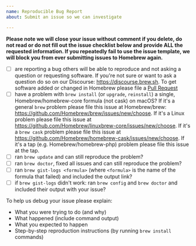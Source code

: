 ```yaml
---
name: Reproducible Bug Report
about: Submit an issue so we can investigate

---
```


**Please note we will close your issue without comment if you delete, do not read or do not fill out the issue checklist below and provide ALL the requested information. If you repeatedly fail to use the issue template, we will block you from ever submitting issues to Homebrew again.**

- [ ] are reporting a bug others will be able to reproduce and not asking a question or requesting software. If you're not sure or want to ask a question do so on our Discourse: https://discourse.brew.sh. To get software added or changed in Homebrew please file a [Pull Request](https://github.com/Homebrew/homebrew-core/blob/master/CONTRIBUTING.md)
- [ ] have a problem with `brew install` (or `upgrade`, `reinstall`) a single, Homebrew/homebrew-core formula (not cask) on macOS? If it's a general `brew` problem please file this issue at Homebrew/brew: https://github.com/Homebrew/brew/issues/new/choose. If it's a Linux problem please file this issue at https://github.com/Homebrew/linuxbrew-core/issues/new/choose. If it's a `brew cask` problem please file this issue at https://github.com/Homebrew/homebrew-cask/issues/new/choose. If it's a tap (e.g. Homebrew/homebrew-php) problem please file this issue at the tap.
- [ ] ran `brew update` and can still reproduce the problem?
- [ ] ran `brew doctor`, fixed all issues and can still reproduce the problem?
- [ ] ran `brew gist-logs <formula>` (where `<formula>` is the name of the formula that failed) and included the output link?
- [ ] if `brew gist-logs` didn't work: ran `brew config` and `brew doctor` and included their output with your issue?

To help us debug your issue please explain:

- What you were trying to do (and why)
- What happened (include command output)
- What you expected to happen
- Step-by-step reproduction instructions (by running `brew install` commands)

